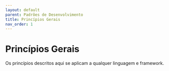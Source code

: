 ```yaml
---
layout: default
parent: Padrões de Desenvolvimento
title: Princípios Gerais
nav_order: 1
---
```


# Princípios Gerais
Os princípios descritos aqui se aplicam a qualquer linguagem e framework.
